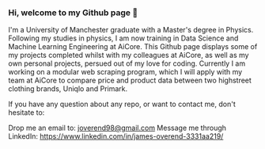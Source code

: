 ### Hi, welcome to my Github page 👋

I'm a University of Manchester graduate with a Master's degree in Physics. Following my studies in physics, I am now training in Data Science and Machine Learning Engineering at AiCore. This Github page displays some of my projects completed whilst with my colleagues at AiCore, as well as my own personal projects, persued out of my love for coding. Currently I am working on a modular web scraping program, which I will apply with my team at AiCore to compare price and product data between two highstreet clothing brands, Uniqlo and Primark. 

If you have any question about any repo, or want to contact me, don't hesitate to:

Drop me an email to: joverend98@gmail.com
Message me through LinkedIn: https://www.linkedin.com/in/james-overend-3331aa219/

<!--
**Jimbito/jimbito** is a ✨ _special_ ✨ repository because its `README.md` (this file) appears on your GitHub profile.


